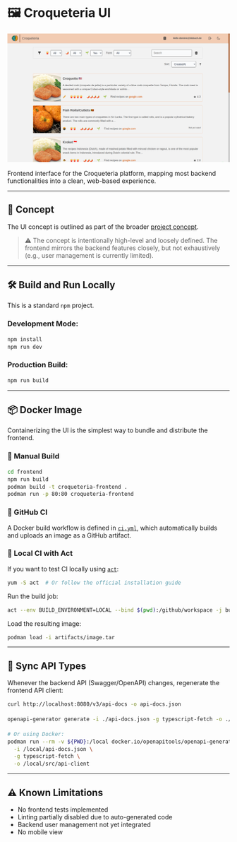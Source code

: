 # 🖼️ Croqueteria UI

![UI screenshot](../imgs/frontend.png)

Frontend interface for the Croqueteria platform, mapping most backend functionalities into a clean, web-based experience.

---

## 🧩 Concept

The UI concept is outlined as part of the broader [project concept](../docs/concept/concept.md).

> ⚠️ The concept is intentionally high-level and loosely defined. The frontend mirrors the backend features closely, but not exhaustively (e.g., user management is currently limited).

---

## 🛠️ Build and Run Locally

This is a standard `npm` project.

### Development Mode:

```bash
npm install
npm run dev
```

### Production Build:

```bash
npm run build
```

---

## 📦 Docker Image

Containerizing the UI is the simplest way to bundle and distribute the frontend.

### 🧪 Manual Build

```bash
cd frontend
npm run build
podman build -t croqueteria-frontend .
podman run -p 80:80 croqueteria-frontend
```

### 🤖 GitHub CI

A Docker build workflow is defined in [`ci.yml`](.github/workflows/ci.yml), which automatically builds and uploads an image as a GitHub artifact.

### 🧰 Local CI with Act

If you want to test CI locally using [`act`](https://github.com/nektos/act):

```bash
yum -S act  # Or follow the official installation guide
```

Run the build job:

```bash
act --env BUILD_ENVIRONMENT=LOCAL --bind $(pwd):/github/workspace -j build-frontend -P ubuntu-latest=catthehacker/ubuntu:act-latest
```

Load the resulting image:

```bash
podman load -i artifacts/image.tar
```

---

## 🔄 Sync API Types

Whenever the backend API (Swagger/OpenAPI) changes, regenerate the frontend API client:

```bash
curl http://localhost:8080/v3/api-docs -o api-docs.json

openapi-generator generate -i ./api-docs.json -g typescript-fetch -o ./src/api-client

# Or using Docker:
podman run --rm -v ${PWD}:/local docker.io/openapitools/openapi-generator-cli generate \
  -i /local/api-docs.json \
  -g typescript-fetch \
  -o /local/src/api-client
```

---

## ⚠️ Known Limitations

- No frontend tests implemented
- Linting partially disabled due to auto-generated code
- Backend user management not yet integrated
- No mobile view
